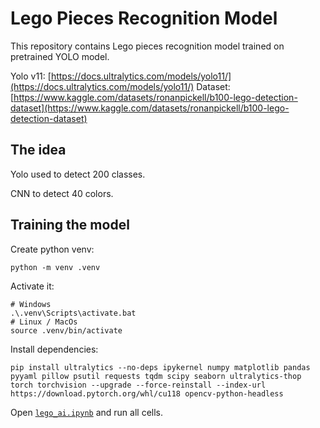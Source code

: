 # Lego Pieces Recognition Model

This repository contains Lego pieces recognition model trained on pretrained YOLO model.

Yolo v11: [https://docs.ultralytics.com/models/yolo11/](https://docs.ultralytics.com/models/yolo11/)
Dataset: [https://www.kaggle.com/datasets/ronanpickell/b100-lego-detection-dataset](https://www.kaggle.com/datasets/ronanpickell/b100-lego-detection-dataset)

## The idea

Yolo used to detect 200 classes.

CNN to detect 40 colors.

## Training the model

Create python venv:

```terminal
python -m venv .venv
```

Activate it:

```terminal
# Windows
.\.venv\Scripts\activate.bat
# Linux / MacOs
source .venv/bin/activate
```

Install dependencies:

```terminal
pip install ultralytics --no-deps ipykernel numpy matplotlib pandas pyyaml pillow psutil requests tqdm scipy seaborn ultralytics-thop torch torchvision --upgrade --force-reinstall --index-url https://download.pytorch.org/whl/cu118 opencv-python-headless
```

Open [`lego_ai.ipynb`](./lego_ai.ipynb) and run all cells.
